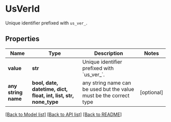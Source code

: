 # UsVerId

Unique identifier prefixed with `us_ver_`.

## Properties
Name | Type | Description | Notes
------------ | ------------- | ------------- | -------------
**value** | **str** | Unique identifier prefixed with &#x60;us_ver_&#x60;. | 
**any string name** | **bool, date, datetime, dict, float, int, list, str, none_type** | any string name can be used but the value must be the correct type | [optional]

[[Back to Model list]](../README.md#documentation-for-models) [[Back to API list]](../README.md#documentation-for-api-endpoints) [[Back to README]](../README.md)



